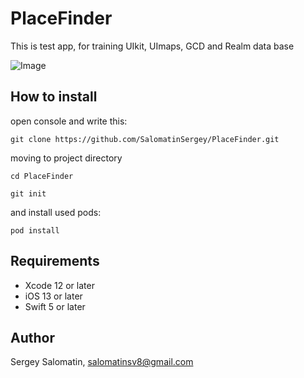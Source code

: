 # PlaceFinder

This is test app, for training UIkit, UImaps, GCD and Realm data base

![Image](https://github.com/SalomatinSergey/PlaceFinder/blob/main/PlaceFinder/Support%20Files/Assets.xcassets/app.dataset/app.gif)

## How to install
open console and write this:

```
git clone https://github.com/SalomatinSergey/PlaceFinder.git
```
moving to project directory
```
cd PlaceFinder
```
```
git init 
```
and install used pods:
```
pod install
```

## Requirements

- Xcode 12 or later
- iOS 13 or later
- Swift 5 or later

## Author

Sergey Salomatin, salomatinsv8@gmail.com
